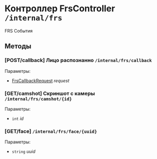 # Контроллер FrsController `/internal/frs`

FRS События

## Методы

### [POST/callback] Лицо распознанно `/internal/frs/callback`

Параметры: 

- [FrsCallbackRequest](../OBJECT.md#FrsCallbackRequest) *request*

### [GET/camshot] Скриншот с камеры `/internal/frs/camshot/{id}`

Параметры: 

- `int` *id*

### [GET/face]  `/internal/frs/face/{uuid}`

Параметры: 

- `string` *uuid*
